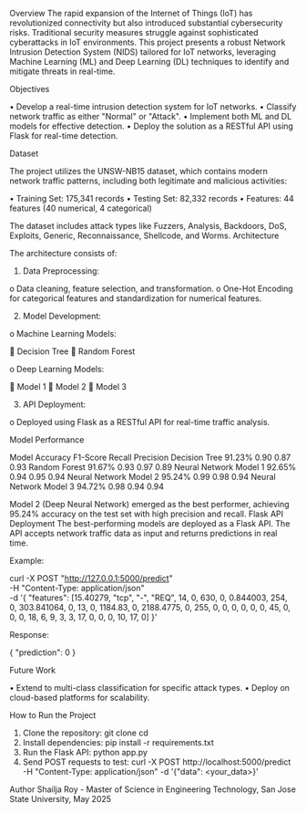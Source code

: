Overview
The rapid expansion of the Internet of Things (IoT) has revolutionized connectivity but also introduced substantial cybersecurity risks. Traditional security measures struggle against sophisticated cyberattacks in IoT environments. This project presents a robust Network Intrusion Detection System (NIDS) tailored for IoT networks, leveraging Machine Learning (ML) and Deep Learning (DL) techniques to identify and mitigate threats in real-time.

Objectives

•	Develop a real-time intrusion detection system for IoT networks.
•	Classify network traffic as either "Normal" or "Attack".
•	Implement both ML and DL models for effective detection.
•	Deploy the solution as a RESTful API using Flask for real-time detection.

Dataset

The project utilizes the UNSW-NB15 dataset, which contains modern network traffic patterns, including both legitimate and malicious activities:

•	Training Set: 175,341 records
•	Testing Set: 82,332 records
•	Features: 44 features (40 numerical, 4 categorical)

The dataset includes attack types like Fuzzers, Analysis, Backdoors, DoS, Exploits, Generic, Reconnaissance, Shellcode, and Worms.
Architecture

The architecture consists of:

1.	Data Preprocessing:

o	Data cleaning, feature selection, and transformation.
o	One-Hot Encoding for categorical features and standardization for numerical features.

2.	Model Development:
   
o	Machine Learning Models:

	Decision Tree
	Random Forest

o	Deep Learning Models:

	Model 1
	Model 2
	Model 3

3.	API Deployment:
   
o	Deployed using Flask as a RESTful API for real-time traffic analysis.

Model Performance

Model	Accuracy	F1-Score	Recall	Precision
Decision Tree	91.23%	0.90	0.87	0.93
Random Forest	91.67%	0.93	0.97	0.89
Neural Network Model 1	92.65%	0.94	0.95	0.94
Neural Network Model 2	95.24%	0.99	0.98	0.94
Neural Network Model 3	94.72%	0.98	0.94	0.94

Model 2 (Deep Neural Network) emerged as the best performer, achieving 95.24% accuracy on the test set with high precision and recall.
Flask API Deployment
The best-performing models are deployed as a Flask API. The API accepts network traffic data as input and returns predictions in real time.

Example:

curl -X POST "http://127.0.0.1:5000/predict" \
     -H "Content-Type: application/json" \
     -d '{
       "features": [15.40279, "tcp", "-", "REQ", 14, 0, 630, 0, 0.844003, 254, 0, 303.841064, 0, 13, 0, 1184.83, 0, 2188.4775, 0, 255, 0, 0, 0, 0, 0, 0, 45, 0, 0, 0, 18, 6, 9, 3, 3, 17, 0, 0, 0, 10, 17, 0]
     }'
     
Response:

{
  "prediction": 0
}

Future Work

•	Extend to multi-class classification for specific attack types.
•	Deploy on cloud-based platforms for scalability.

How to Run the Project
1.	Clone the repository:
git clone <repo-url>
cd <repo-directory>
2.	Install dependencies:
pip install -r requirements.txt
3.	Run the Flask API:
python app.py
4.	Send POST requests to test:
curl -X POST http://localhost:5000/predict -H "Content-Type: application/json" -d '{"data": <your_data>}'

Author
Shailja Roy - Master of Science in Engineering Technology, San Jose State University, May 2025


